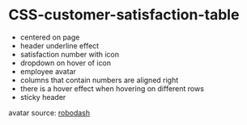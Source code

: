 # CSS-customer-satisfaction-table

- centered on page
- header underline effect
- satisfaction number with icon 
- dropdown on hover of icon
- employee avatar
- columns that contain numbers are aligned right
- there is a hover effect when hovering on different rows
- sticky header 

avatar source: [robodash](https://robohash.org)


